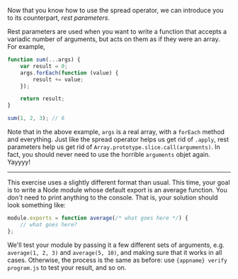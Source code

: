 Now that you know how to use the spread operator, we can introduce you to its counterpart, _rest parameters_.

Rest parameters are used when you want to write a function that accepts a variadic number of arguments, but acts on them as if they were an array. For example,

```js
function sum(...args) {
    var result = 0;
    args.forEach(function (value) {
        result += value;
    });

    return result;
}

sum(1, 2, 3); // 6
```

Note that in the above example, `args` is a real array, with a `forEach` method and everything. Just like the spread operator helps us get rid of `.apply`, rest parameters help us get rid of `Array.prototype.slice.call(arguments)`. In fact, you should never need to use the horrible `arguments` objet again. Yayyyy!

---

This exercise uses a slightly different format than usual. This time, your goal is to write a Node module whose default export is an average function. You *don't* need to print anything to the console. That is, your solution should look something like:

```js
module.exports = function average(/* what goes here */) {
    // what goes here?
};
```

We'll test your module by passing it a few different sets of arguments, e.g. `average(1, 2, 3)` and `average(5, 10)`, and making sure that it works in all cases. Otherwise, the process is the same as before: use `{appname} verify program.js` to test your result, and so on.
